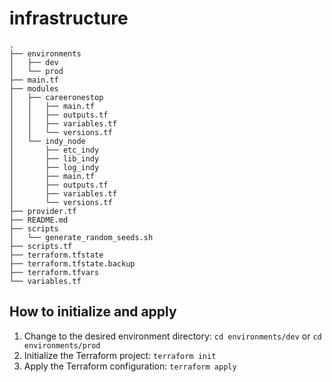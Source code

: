 # infrastructure

```
.
├── environments
│   ├── dev
│   └── prod
├── main.tf
├── modules
│   ├── careeronestop
│   │   ├── main.tf
│   │   ├── outputs.tf
│   │   ├── variables.tf
│   │   └── versions.tf
│   └── indy_node
│       ├── etc_indy
│       ├── lib_indy
│       ├── log_indy
│       ├── main.tf
│       ├── outputs.tf
│       ├── variables.tf
│       └── versions.tf
├── provider.tf
├── README.md
├── scripts
│   └── generate_random_seeds.sh
├── scripts.tf
├── terraform.tfstate
├── terraform.tfstate.backup
├── terraform.tfvars
└── variables.tf
```

## How to initialize and apply

1. Change to the desired environment directory: `cd environments/dev` or `cd environments/prod`
2. Initialize the Terraform project: `terraform init`
3. Apply the Terraform configuration: `terraform apply`


